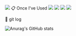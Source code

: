 <img src="https://capsule-render.vercel.app/api?type=Waving&color=defalut&height=300&section=header&text=welcome&fontSize=70" />
📋 Once I've Used
<a href="https://pytorch.org/" target="_blank"><img src="https://img.shields.io/badge/PyTorch-000000?style=flat&logo=PyTorch&logoColor=#EE4C2C"/></a>
<a href="https://python.org/" target="_blank"><img src="https://img.shields.io/badge/Python-000000?style=flat&logo=Python&logoColor=#3776AB"/></a>
<a href="https://tensorflow.org/" target="_blank"><img src="https://img.shields.io/badge/TensorFlow-000000?style=flat&logo=TensorFlow&logoColor=#FF6F00"/></a>
<a href="https://tensorflow.org/" target="_blank"><img src="https://img.shields.io/badge/Perl-000000?style=flat&logo=Perl&logoColor=#39457E"/></a>


📝 git log


![Anurag's GitHub stats](https://github-readme-stats.vercel.app/api?username=Bluewolf31666&show_icons=true&theme=default)
